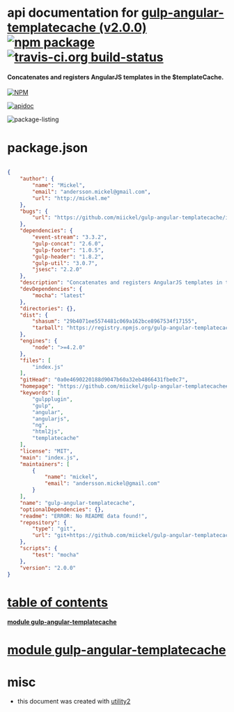 # api documentation for  [gulp-angular-templatecache (v2.0.0)](https://github.com/miickel/gulp-angular-templatecache#readme)  [![npm package](https://img.shields.io/npm/v/npmdoc-gulp-angular-templatecache.svg?style=flat-square)](https://www.npmjs.org/package/npmdoc-gulp-angular-templatecache) [![travis-ci.org build-status](https://api.travis-ci.org/npmdoc/node-npmdoc-gulp-angular-templatecache.svg)](https://travis-ci.org/npmdoc/node-npmdoc-gulp-angular-templatecache)
#### Concatenates and registers AngularJS templates in the $templateCache.

[![NPM](https://nodei.co/npm/gulp-angular-templatecache.png?downloads=true)](https://www.npmjs.com/package/gulp-angular-templatecache)

[![apidoc](https://npmdoc.github.io/node-npmdoc-gulp-angular-templatecache/build/screen-capture.buildNpmdoc.browser._2Fhome_2Ftravis_2Fbuild_2Fnpmdoc_2Fnode-npmdoc-gulp-angular-templatecache_2Ftmp_2Fbuild_2Fapidoc.html.png)](https://npmdoc.github.io/node-npmdoc-gulp-angular-templatecache/build..beta..travis-ci.org/apidoc.html)

![package-listing](https://npmdoc.github.io/node-npmdoc-gulp-angular-templatecache/build/screen-capture.npmPackageListing.svg)



# package.json

```json

{
    "author": {
        "name": "Mickel",
        "email": "andersson.mickel@gmail.com",
        "url": "http://mickel.me"
    },
    "bugs": {
        "url": "https://github.com/miickel/gulp-angular-templatecache/issues"
    },
    "dependencies": {
        "event-stream": "3.3.2",
        "gulp-concat": "2.6.0",
        "gulp-footer": "1.0.5",
        "gulp-header": "1.8.2",
        "gulp-util": "3.0.7",
        "jsesc": "2.2.0"
    },
    "description": "Concatenates and registers AngularJS templates in the $templateCache.",
    "devDependencies": {
        "mocha": "latest"
    },
    "directories": {},
    "dist": {
        "shasum": "29b4071ee5574481c069a162bce8967534f17155",
        "tarball": "https://registry.npmjs.org/gulp-angular-templatecache/-/gulp-angular-templatecache-2.0.0.tgz"
    },
    "engines": {
        "node": ">=4.2.0"
    },
    "files": [
        "index.js"
    ],
    "gitHead": "0a0e4690220188d9047b60a32eb4866431fbe0c7",
    "homepage": "https://github.com/miickel/gulp-angular-templatecache#readme",
    "keywords": [
        "gulpplugin",
        "gulp",
        "angular",
        "angularjs",
        "ng",
        "html2js",
        "templatecache"
    ],
    "license": "MIT",
    "main": "index.js",
    "maintainers": [
        {
            "name": "mickel",
            "email": "andersson.mickel@gmail.com"
        }
    ],
    "name": "gulp-angular-templatecache",
    "optionalDependencies": {},
    "readme": "ERROR: No README data found!",
    "repository": {
        "type": "git",
        "url": "git+https://github.com/miickel/gulp-angular-templatecache.git"
    },
    "scripts": {
        "test": "mocha"
    },
    "version": "2.0.0"
}
```



# <a name="apidoc.tableOfContents"></a>[table of contents](#apidoc.tableOfContents)

#### [module gulp-angular-templatecache](#apidoc.module.gulp-angular-templatecache)



# <a name="apidoc.module.gulp-angular-templatecache"></a>[module gulp-angular-templatecache](#apidoc.module.gulp-angular-templatecache)



# misc
- this document was created with [utility2](https://github.com/kaizhu256/node-utility2)
